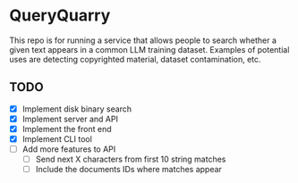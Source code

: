 # QueryQuarry

This repo is for running a service that allows people to search whether a given text appears in a common LLM training dataset. Examples of potential uses are detecting copyrighted material, dataset contamination, etc.

## TODO
- [X] Implement disk binary search
- [X] Implement server and API
- [X] Implement the front end 
- [X] Implement CLI tool
- [ ] Add more features to API
    - [ ] Send next X characters from first 10 string matches
    - [ ] Include the documents IDs where matches appear
